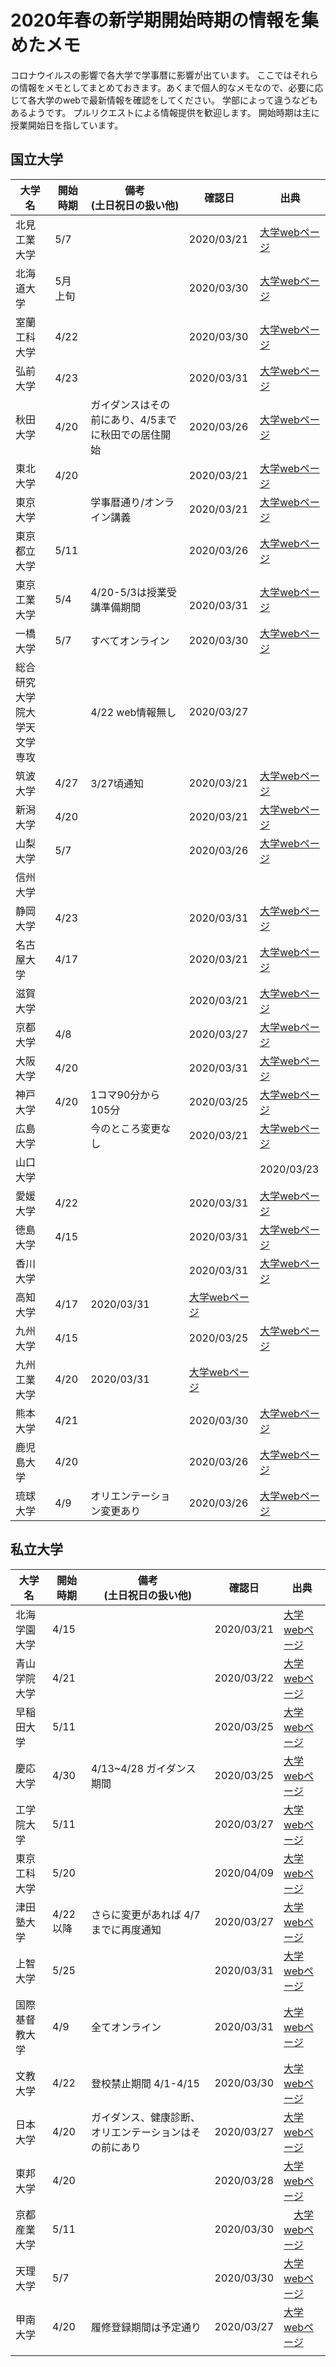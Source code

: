# 2020年春の新学期開始時期の情報を集めたメモ

コロナウイルスの影響で各大学で学事暦に影響が出ています。
ここではそれらの情報をメモとしてまとめておきます。あくまで個人的なメモなので、必要に応じて各大学のwebで最新情報を確認をしてください。
学部によって違うなどもあるようです。
プルリクエストによる情報提供を歓迎します。
開始時期は主に授業開始日を指しています。

## 国立大学

|大学名|開始時期|備考<br>(土日祝日の扱い他)|確認日|出典|
| ---- | ---- | ---- | ---- | ---- |
| 北見工業大学 | 5/7 |  | 2020/03/21 | [大学webページ](https://www.kitami-it.ac.jp/topics/40580/) |
| 北海道大学 | 5月上旬 | | 2020/03/30 | [大学webページ](http://sougou.academic.hokudai.ac.jp/info/guidance.html) |
| 室蘭工科大学 | 4/22 | | 2020/03/30 | [大学webページ](https://www.muroran-it.ac.jp/guidance/news/post-23965.html) | 
| 弘前大学  | 4/23 | | 2020/03/31 | [大学webページ](https://www.hirosaki-u.ac.jp/46721.html#13) |
| 秋田大学 | 4/20 | ガイダンスはその前にあり、4/5までに秋田での居住開始 | 2020/03/26 | [大学webページ](https://www.akita-u.ac.jp/honbu/info/in_corona05.html)|
| 東北大学 | 4/20 | | 2020/03/21 | [大学webページ](https://www.tohoku.ac.jp/japanese/2020/03/news20200317-06.html)|
| 東京大学 |  | 学事暦通り/オンライン講義 | 2020/03/21 | [大学webページ](https://www.u-tokyo.ac.jp/ja/about/president/COVID-19-message.html) |
| 東京都立大学 | 5/11 | | 2020/03/26 | [大学webページ](https://www.tmu.ac.jp/extra/download.html?d=assets/files/download/news/20200325_2.pdf) |
| 東京工業大学 | 5/4 | 4/20-5/3は授業受講準備期間 |　2020/03/31 | [大学webページ](https://www.titech.ac.jp/news/2020/046433.html) |
| 一橋大学 | 5/7 | すべてオンライン | 2020/03/30 | [大学webページ](http://www.hit-u.ac.jp/students_info/7382) |
| 総合研究大学院大学天文学専攻 | | 4/22 web情報無し | 2020/03/27 | | 
| 筑波大学 | 4/27 | 3/27頃通知 | 2020/03/21 | [大学webページ](http://www.tsukuba.ac.jp/campuslife/ceremony/entrance.html) |
| 新潟大学 | 4/20 | | 2020/03/21 | [大学webページ](https://www.niigata-u.ac.jp/news/2020/69210/) |
| 山梨大学 | 5/7 || 2020/03/26 | [大学webページ](https://www.yamanashi.ac.jp/25269) | 
| 信州大学 | | | | |
| 静岡大学 | 4/23 | | 2020/03/31 | [大学webページ](https://www.shizuoka.ac.jp/news/detail.html?CN=6322) |
| 名古屋大学 | 4/17 | | 2020/03/21 | [大学webページ](http://www.nagoya-u.ac.jp/academics/reminder/2020guidance/index.html) |
| 滋賀大学 |  |  | 2020/03/21 | [大学webページ](https://www.shiga-u.ac.jp/2020/) |
| 京都大学 | 4/8 | | 2020/03/27 | [大学webページ](http://www.kyoto-u.ac.jp/ja/education-campus/events_news/office/kyoiku-suishin-gakusei-shien/kyomu-kikaku/news/2019/documents/200326_1/01.pdf) |
| 大阪大学 | 4/20 |  | 2020/03/31 | [大学webページ]() |
| 神戸大学 | 4/20 | 1コマ90分から105分 | 2020/03/25 | [大学webページ](https://www.kobe-u.ac.jp/NEWS/sub_student/2020_03_25_01.html) |
| 広島大学 |  | 今のところ変更なし | 2020/03/21 | [大学webページ](https://www.hiroshima-u.ac.jp/news/56826) |
| 山口大学 | | | | 2020/03/23 | [大学webページ](http://www.yamaguchi-u.ac.jp/_8288/_8402.html) | 
| 愛媛大学 | 4/22 |  | 2020/03/31 | [大学webページ](https://www.ehime-u.ac.jp/data_news/data_news-115090/?fbclid=IwAR3PFwYCD4JwbKDjXpc6JVWzKhK3O_Kct97Jep3HCep62gidjjWnt3Zj7CQ) | 
| 徳島大学 | 4/15 |  | 2020/03/31 | [大学webページ](https://www.tokushima-u.ac.jp/docs/19562.html) |
| 香川大学 |  |  | 2020/03/31 | [大学webページ](https://www.kagawa-u.ac.jp/topics/) |
| 高知大学 | 4/17 | 2020/03/31 | [大学webページ](http://www.kochi-u.ac.jp/important_announcement/2020033100032)|
| 九州大学 | 4/15 | | 2020/03/25 | [大学webページ](https://www.kyushu-u.ac.jp/ja/notices/view/1564) |
| 九州工業大学 | 4/20 | 2020/03/31 | [大学webページ](https://www.kyutech.ac.jp/whats-new/important/entry-7256.html#02)|
| 熊本大学 | 4/21 | | 2020/03/30 | [大学webページ](https://www.kumamoto-u.ac.jp/daigakuseikatsu/kyoumu/202004) |
| 鹿児島大学 | 4/20 |  | 2020/03/26 | [大学webページ](https://www.kagoshima-u.ac.jp/important/2020/03/post-90.html) |
| 琉球大学 | 4/9 | オリエンテーション変更あり | 2020/03/26 | [大学webページ](http://www.u-ryukyu.ac.jp/news/12098/) |





## 私立大学
|大学名|開始時期|備考<br>(土日祝日の扱い他)|確認日|出典|
| ---- | ---- | ---- | ---- | ---- |
| 北海学園大学 | 4/15 | | 2020/03/21 | [大学webページ](https://www.hgu.jp/info/news/20200309-01.html) |
| 青山学院大学 | 4/21 | | 2020/03/22 | [大学webページ](https://www.aoyama.ac.jp/post05/2019/news_20200319) |
| 早稲田大学 | 5/11 |  | 2020/03/25 | [大学webページ](https://www.waseda.jp/top/news/68799) |
| 慶応大学 | 4/30 | 4/13~4/28 ガイダンス期間 | 2020/03/25 | [大学webページ](https://www.students.keio.ac.jp/com/class/schedule/academic-calendar.html) |
| 工学院大学 | 5/11 | | 2020/03/27 | [大学webページ](https://www.kogakuin.ac.jp/news/2019/2020032704.html) |
| 東京工科大学 | 5/20 | | 2020/04/09 | [大学webページ](https://www.teu.ac.jp/information/2020.html?id=103) |
| 津田塾大学 | 4/22以降 | さらに変更があれば 4/7 までに再度通知 | 2020/03/27 | [大学webページ](https://www.tsuda.ac.jp/news/2020/0226.html) |
| 上智大学 | 5/25 | | 2020/03/31 | [大学webページ](https://www.sophia.ac.jp/jpn/news/PR/news20200331-1.html) | 
| 国際基督教大学 | 4/9 | 全てオンライン | 2020/03/31 | [大学webページ](https://www.icu.ac.jp/news/2003201600.html) | 
| 文教大学 | 4/22 | 登校禁止期間 4/1-4/15 | 2020/03/30 | [大学webページ](https://www.bunkyo.ac.jp/news/info/20200326-01.html　https://www.bunkyo.ac.jp/news/info/20200330-01.html) |
| 日本大学 | 4/20 | ガイダンス、健康診断、オリエンテーションはその前にあり | 2020/03/27 | [大学webページ](http://www.ce.nihon-u.ac.jp/info/%e6%96%b0%e5%9e%8b%e3%82%b3%e3%83%ad%e3%83%8a%e3%82%a6%e3%82%a4%e3%83%ab%e3%82%b9%e3%81%ae%e6%84%9f%e6%9f%93%e6%8b%a1%e5%a4%a7%e9%98%b2%e6%ad%a2%e3%81%ab%e4%bc%b4%e3%81%86%e5%ad%a6%e4%ba%8b%e6%97%a5/) |
| 東邦大学 | 4/20 | | 2020/03/28 | [大学webページ](https://www.toho-u.ac.jp/upnews/2019/20200201.html?fbclid=IwAR1-hGEje3IPWuRxiiOU0WnDciu6gQGDp76BiqNomL_DxDvSuy3VF3O-Re4) | 
| 京都産業大学 | 5/11 |  | 2020/03/30 |　[大学webページ](https://www.kyoto-su.ac.jp/news/20200329_345_attention01.html) |
| 天理大学 | 5/7 | | 2020/03/30 | [大学webページ](https://www.tenri-u.ac.jp/topics/q3tncs00001uk7n8.html) | 
| 甲南大学 | 4/20 | 履修登録期間は予定通り | 2020/03/27 | [大学webページ](https://www.konan-u.ac.jp/news/archives/27518?fbclid=IwAR1hbbd741IrhWcZUJBRdEH1i6cFheVUmebfdd60DmWk_wBfPT_fEJ2dpPk) | 
| | | | |


